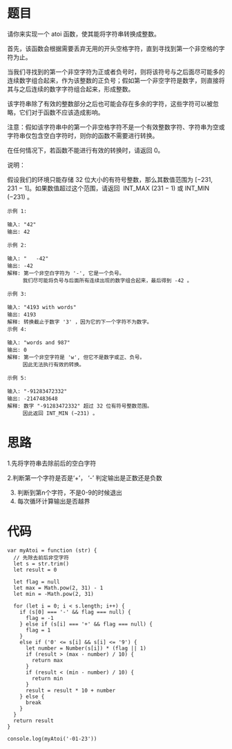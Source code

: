 # 题目
请你来实现一个 atoi 函数，使其能将字符串转换成整数。

首先，该函数会根据需要丢弃无用的开头空格字符，直到寻找到第一个非空格的字符为止。

当我们寻找到的第一个非空字符为正或者负号时，则将该符号与之后面尽可能多的连续数字组合起来，作为该整数的正负号；假如第一个非空字符是数字，则直接将其与之后连续的数字字符组合起来，形成整数。

该字符串除了有效的整数部分之后也可能会存在多余的字符，这些字符可以被忽略，它们对于函数不应该造成影响。

注意：假如该字符串中的第一个非空格字符不是一个有效整数字符、字符串为空或字符串仅包含空白字符时，则你的函数不需要进行转换。

在任何情况下，若函数不能进行有效的转换时，请返回 0。

说明：

假设我们的环境只能存储 32 位大小的有符号整数，那么其数值范围为 [−231,  231 − 1]。如果数值超过这个范围，请返回  INT_MAX (231 − 1) 或 INT_MIN (−231) 。


```
示例 1:

输入: "42"
输出: 42
```

```
示例 2:

输入: "   -42"
输出: -42
解释: 第一个非空白字符为 '-', 它是一个负号。
     我们尽可能将负号与后面所有连续出现的数字组合起来，最后得到 -42 。
```


```
示例 3:

输入: "4193 with words"
输出: 4193
解释: 转换截止于数字 '3' ，因为它的下一个字符不为数字。
示例 4:

输入: "words and 987"
输出: 0
解释: 第一个非空字符是 'w', 但它不是数字或正、负号。
     因此无法执行有效的转换。
```


```
示例 5:

输入: "-91283472332"
输出: -2147483648
解释: 数字 "-91283472332" 超过 32 位有符号整数范围。 
     因此返回 INT_MIN (−231) 。
```

# 思路
1.先将字符串去除前后的空白字符

2.判断第一个字符是否是‘+’， ‘-’ 判定输出是正数还是负数

3. 判断到第n个字符，不是0-9的时候退出
4. 每次循环计算输出是否越界

# 代码


```
var myAtoi = function (str) {
  // 先除去前后非空字符
  let s = str.trim()
  let result = 0

  let flag = null
  let max = Math.pow(2, 31) - 1
  let min = -Math.pow(2, 31)

  for (let i = 0; i < s.length; i++) {
    if (s[0] === '-' && flag === null) {
      flag = -1
    } else if (s[i] === '+' && flag === null) {
      flag = 1
    }
    else if ('0' <= s[i] && s[i] <= '9') {
      let number = Number(s[i]) * (flag || 1)
      if (result > (max - number) / 10) {
        return max
      }
      if (result < (min - number) / 10) {
        return min
      }
      result = result * 10 + number
    } else {
      break
    }
  }
  return result
}

console.log(myAtoi('-01-23'))
```
